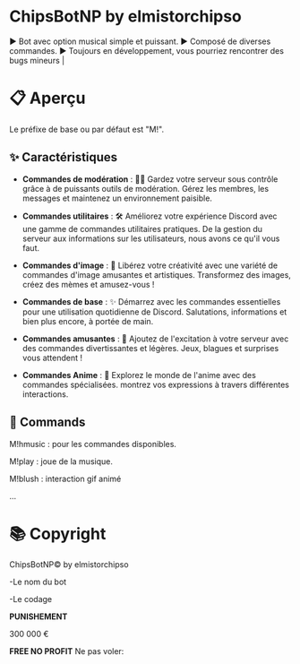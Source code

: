 #  ChipsBotNP by elmistorchipso 
▶️ Bot avec option musical simple et puissant.
▶️ Composé de diverses commandes.
▶️ Toujours en développement, vous pourriez rencontrer des bugs mineurs |

# 📋 Aperçu

Le préfixe de base ou par défaut est "M!".

## ✨ Caractéristiques


- **Commandes de modération** : 👮‍♂️ Gardez votre serveur sous contrôle grâce à de puissants outils de modération. Gérez les membres, les messages et maintenez un environnement paisible.

- **Commandes utilitaires** : 🛠️ Améliorez votre expérience Discord avec une gamme de commandes utilitaires pratiques. De la gestion du serveur aux informations sur les utilisateurs, nous avons ce qu'il vous faut.

- **Commandes d'image** : 📸 Libérez votre créativité avec une variété de commandes d'image amusantes et artistiques. Transformez des images, créez des mèmes et amusez-vous !

- **Commandes de base** : ✨ Démarrez avec les commandes essentielles pour une utilisation quotidienne de Discord. Salutations, informations et bien plus encore, à portée de main.

- **Commandes amusantes** : 🎉 Ajoutez de l'excitation à votre serveur avec des commandes divertissantes et légères. Jeux, blagues et surprises vous attendent !

- **Commandes Anime** : 🌟 Explorez le monde de l'anime avec des commandes spécialisées. montrez vos expressions à travers différentes interactions.

## 📜 Commands
M!hmusic : pour les commandes disponibles.

M!play : joue de la musique.

M!blush : interaction gif animé

...

# 📚 Copyright 
ChipsBotNP© by elmistorchipso

-Le nom du bot

-Le codage

**PUNISHEMENT**

300 000 €

**FREE NO PROFIT**
Ne pas voler:

